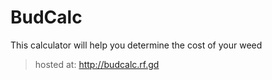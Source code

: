 # BudCalc
This calculator will help you determine the cost of your weed
>hosted at: http://budcalc.rf.gd
